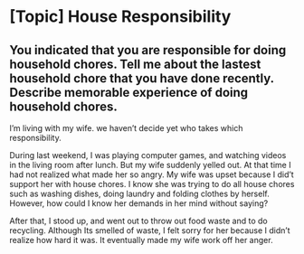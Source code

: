 # [Topic] House Responsibility

## You indicated that you are responsible for doing household chores. Tell me about the lastest household chore that you have done recently. Describe memorable experience of doing household chores.

I’m living with my wife. we haven’t decide yet who takes which responsibility. 

During last weekend, I was playing computer games, and watching videos in the living room after lunch. But my wife suddenly yelled out. At that time I had not realized what made her so angry. My wife was upset because I did’t support her with house chores. I know she was trying to do all house chores such as  washing dishes, doing laundry and folding clothes by herself. However, how could I know her demands in her mind without saying?

After that, I stood up, and went out to throw out food waste and to do recycling.  Although Its smelled of waste, I felt sorry for her because I didn’t realize how hard it was. It eventually made my wife work off her anger.
 
